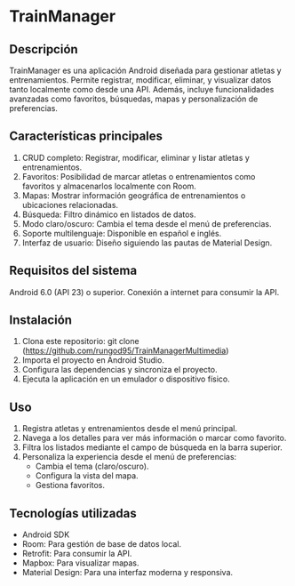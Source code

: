 # TrainManager


## Descripción
TrainManager es una aplicación Android diseñada para gestionar atletas y entrenamientos. Permite registrar, modificar, eliminar, y visualizar datos tanto localmente como desde una API. Además, incluye funcionalidades avanzadas como favoritos, búsquedas, mapas y personalización de preferencias.

## Características principales
1. CRUD completo: Registrar, modificar, eliminar y listar atletas y entrenamientos.
2. Favoritos: Posibilidad de marcar atletas o entrenamientos como favoritos y almacenarlos localmente con Room.
3. Mapas: Mostrar información geográfica de entrenamientos o ubicaciones relacionadas.
4. Búsqueda: Filtro dinámico en listados de datos.
5. Modo claro/oscuro: Cambia el tema desde el menú de preferencias.
6. Soporte multilenguaje: Disponible en español e inglés.
7. Interfaz de usuario: Diseño siguiendo las pautas de Material Design.


## Requisitos del sistema
Android 6.0 (API 23) o superior.
Conexión a internet para consumir la API.

## Instalación

1. Clona este repositorio:
 git clone (https://github.com/rungod95/TrainManagerMultimedia)
2. Importa el proyecto en Android Studio.
3. Configura las dependencias y sincroniza el proyecto.
4.  Ejecuta la aplicación en un emulador o dispositivo físico.

## Uso
1. Registra atletas y entrenamientos desde el menú principal.
2. Navega a los detalles para ver más información o marcar como favorito.
3. Filtra los listados mediante el campo de búsqueda en la barra superior.
4. Personaliza la experiencia desde el menú de preferencias:
   -	Cambia el tema (claro/oscuro).
   -	Configura la vista del mapa.
   -	Gestiona favoritos.

## Tecnologías utilizadas
-	Android SDK
-	Room: Para gestión de base de datos local.
-	Retrofit: Para consumir la API.
-	Mapbox: Para visualizar mapas.
-	Material Design: Para una interfaz moderna y responsiva.


